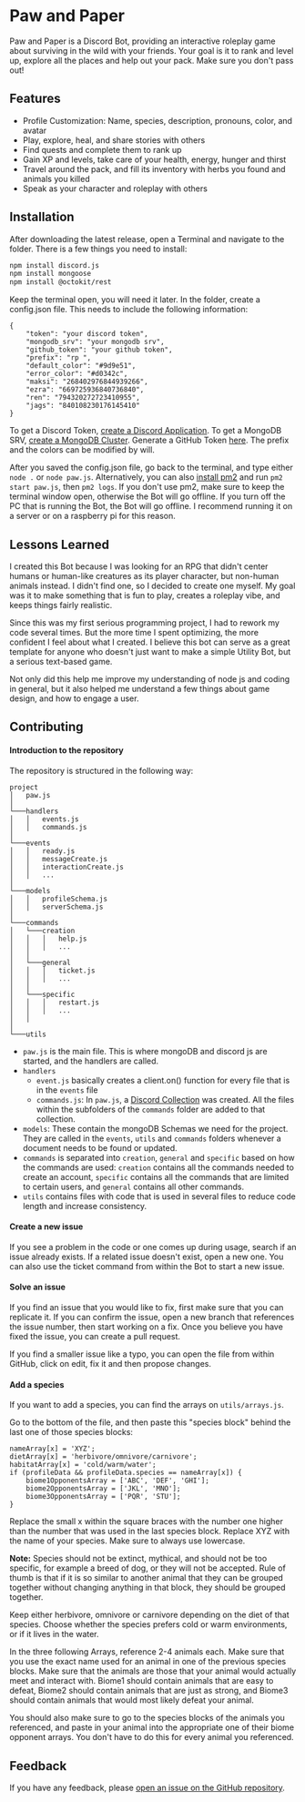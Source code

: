 
# Paw and Paper

Paw and Paper is a Discord Bot, providing an interactive roleplay game about surviving in the wild with your friends. Your goal is it to rank and level up, explore all the places and help out your pack. Make sure you don't pass out!
## Features

- Profile Customization: Name, species, description, pronouns, color, and avatar
- Play, explore, heal, and share stories with others
- Find quests and complete them to rank up
- Gain XP and levels, take care of your health, energy, hunger and thirst
- Travel around the pack, and fill its inventory with herbs you found and animals you killed
- Speak as your character and roleplay with others
## Installation

After downloading the latest release, open a Terminal and navigate to the folder.
There is a few things you need to install:

```bash
npm install discord.js
npm install mongoose
npm install @octokit/rest
```

Keep the terminal open, you will need it later.
In the folder, create a config.json file.
This needs to include the following information:

```
{
    "token": "your discord token",
    "mongodb_srv": "your mongodb srv",
	"github_token": "your github token",
    "prefix": "rp ",
    "default_color": "#9d9e51",
    "error_color": "#d0342c",
    "maksi": "268402976844939266",
    "ezra": "669725936840736840",
    "ren": "794320272723410955",
    "jags": "840108230176145410"
}
```

To get a Discord Token, [create a Discord Application](https://discordjs.guide/preparations/setting-up-a-bot-application.html).
To get a MongoDB SRV, [create a MongoDB Cluster](https://www.mongodb.com/basics/create-database).
Generate a GitHub Token [here](https://github.com/settings/tokens).
The prefix and the colors can be modified by will.

After you saved the config.json file, go back to the terminal, and type either `node .` or `node paw.js`.
Alternatively, you can also [install pm2](https://pm2.keymetrics.io/docs/usage/quick-start/) and run `pm2 start paw.js`, then `pm2 logs`.
If you don't use pm2, make sure to keep the terminal window open, otherwise the Bot will go offline.
If you turn off the PC that is running the Bot, the Bot will go offline. I recommend running it on a server or on a raspberry pi for this reason.
## Lessons Learned

I created this Bot because I was looking for an RPG that didn't center humans or human-like creatures as its player character, but non-human animals instead. I didn't find one, so I decided to create one myself. My goal was it to make something that is fun to play, creates a roleplay vibe, and keeps things fairly realistic.

Since this was my first serious programming project, I had to rework my code several times. But the more time I spent optimizing, the more confident I feel about what I created. I believe this bot can serve as a great template for anyone who doesn't just want to make a simple Utility Bot, but a serious text-based game.

Not only did this help me improve my understanding of node js and coding in general, but it also helped me understand a few things about game design, and how to engage a user.
## Contributing

#### Introduction to the repository

The repository is structured in the following way:

```
project
│   paw.js    
│
└───handlers
│   │   events.js
│   │   commands.js
│   
└───events
│   │   ready.js
│   │   messageCreate.js
│   │   interactionCreate.js
│   │   ...
│   
└───models
│   │   profileSchema.js
│   │   serverSchema.js
│   
└───commands
│   └───creation
│   │   │   help.js
│   │   │   ...
│   │
│   └───general
│   │   │   ticket.js
│   │   │   ...
│   │
│   └───specific
│   │   │   restart.js
│   │   │   ...
│   │
│   
└───utils
```

- `paw.js` is the main file. This is where mongoDB and discord js are started, and the handlers are called.
- `handlers`
    - `event.js` basically creates a client.on() function for every file that is in the `events` file
    - `commands.js`: In `paw.js`, a [Discord Collection](https://discordjs.guide/additional-info/collections.html#array-like-methods) was created. All the files within the subfolders of the `commands` folder are added to that collection.
- `models`: These contain the mongoDB Schemas we need for the project. They are called in the `events`, `utils` and `commands` folders whenever a document needs to be found or updated.
- `commands` is separated into `creation`, `general` and `specific` based on how the commands are used: `creation` contains all the commands needed to create an account, `specific` contains all the commands that are limited to certain users, and `general` contains all other commands.
- `utils` contains files with code that is used in several files to reduce code length and increase consistency.


#### Create a new issue

If you see a problem in the code or one comes up during usage, search if an issue already exists. If a related issue doesn't exist, open a new one. You can also use the ticket command from within the Bot to start a new issue.


#### Solve an issue

If you find an issue that you would like to fix, first make sure that you can replicate it. If you can confirm the issue, open a new branch that references the issue number, then start working on a fix. Once you believe you have fixed the issue, you can create a pull request.

If you find a smaller issue like a typo, you can open the file from within GitHub, click on edit, fix it and then propose changes.


#### Add a species

If you want to add a species, you can find the arrays on `utils/arrays.js`.

Go to the bottom of the file, and then paste this "species block" behind the last one of those species blocks:
```
nameArray[x] = 'XYZ';
dietArray[x] = 'herbivore/omnivore/carnivore';
habitatArray[x] = 'cold/warm/water';
if (profileData && profileData.species == nameArray[x]) {
	biome1OpponentsArray = ['ABC', 'DEF', 'GHI'];
	biome2OpponentsArray = ['JKL', 'MNO'];
	biome3OpponentsArray = ['PQR', 'STU'];
}
```
Replace the small x within the square braces with the number one higher than the number that was used in the last species block. Replace XYZ with the name of your species. Make sure to always use lowercase.

**Note:** Species should not be extinct, mythical, and should not be too specific, for example a breed of dog, or they will not be accepted. Rule of thumb is that if it is so similar to another animal that they can be grouped together without changing anything in that block, they should be grouped together.

Keep either herbivore, omnivore or carnivore depending on the diet of that species. Choose whether the species prefers cold or warm environments, or if it lives in the water.

In the three following Arrays, reference 2-4 animals each. Make sure that you use the exact name used for an animal in one of the previous species blocks. Make sure that the animals are those that your animal would actually meet and interact with. Biome1 should contain animals that are easy to defeat, Biome2 should contain animals that are just as strong, and Biome3 should contain animals that would most likely defeat your animal.

You should also make sure to go to the species blocks of the animals you referenced, and paste in your animal into the appropriate one of their biome opponent arrays. You don't have to do this for every animal you referenced.
## Feedback

If you have any feedback, please [open an issue on the GitHub repository](https://github.com/MaksiRose/paw-and-paper/issues/new?assignees=&labels=enhancement&template=feature_request.md&title=).
